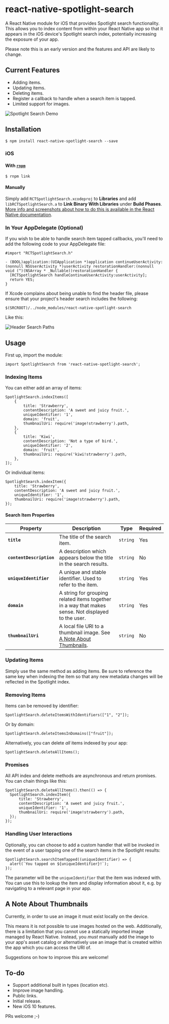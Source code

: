 # react-native-spotlight-search

A React Native module for iOS that provides Spotlight search functionality. This allows you to index content from within your React Native app so that it appears in the iOS device's Spotlight search index, potentially increasing the exposure of your app.

Please note this is an early version and the features and API are likely to change.

## Current Features

* Adding items.
* Updating items.
* Deleting items.
* Register a callback to handle when a search item is tapped.
* Limited support for images.

![Spotlight Search Demo](http://i.imgur.com/tbI3yAs.gif)

## Installation

`$ npm install react-native-spotlight-search --save`

### iOS

#### With [`rnpm`](https://github.com/rnpm/rnpm)

`$ rnpm link`

#### Manually

Simply add `RCTSpotlightSearch.xcodeproj` to **Libraries** and add `libRCTSpotlightSearch.a` to **Link Binary With Libraries** under **Build Phases**. [More info and screenshots about how to do this is available in the React Native documentation](http://facebook.github.io/react-native/docs/linking-libraries-ios.html#content).

### In Your AppDelegate (Optional)

If you wish to be able to handle search item tapped callbacks, you'll need to add the following code to your AppDelegate file:

```
#import "RCTSpotlightSearch.h"

- (BOOL)application:(UIApplication *)application continueUserActivity:(nonnull NSUserActivity *)userActivity restorationHandler:(nonnull void (^)(NSArray * _Nullable))restorationHandler {
  [RCTSpotlightSearch handleContinueUserActivity:userActivity];
  return YES;
}
```

If Xcode complains about being unable to find the header file, please ensure that your project's header search includes the following:

`$(SRCROOT)/../node_modules/react-native-spotlight-search`

Like this:

![Header Search Paths](http://i.imgur.com/r69EMcQ.png)

## Usage

First up, import the module:

```import SpotlightSearch from 'react-native-spotlight-search';```

### Indexing Items

You can either add an array of items:

```
SpotlightSearch.indexItems([
    {
        title: 'Strawberry',
        contentDescription: 'A sweet and juicy fruit.',
        uniqueIdentifier: '1',
        domain: 'fruit',
        thumbnailUri: require('image!strawberry').path,
    },
    {
        title: 'Kiwi',
        contentDescription: 'Not a type of bird.',
        uniqueIdentifier: '2',
        domain: 'fruit',
        thumbnailUri: require('kiwi!strawberry').path,
    },
]);
```

Or individual items:

```
SpotlightSearch.indexItem({
    title: 'Strawberry',
    contentDescription: 'A sweet and juicy fruit.',
    uniqueIdentifier: '1',
    thumbnailUri: require('image!strawberry').path,
});
```

#### Search Item Properties

| Property | Description | Type | Required |
|---|----|---|---|
|**`title`**|The title of the search item.|`string`|Yes|
|**`contentDescription`**|A description which appears below the title in the search results.|`string`|No|
|**`uniqueIdentifier`**|A unique and stable identifier. Used to refer to the item. |`string`|Yes|
|**`domain`**|A string for grouping related items together in a way that makes sense. Not displayed to the user. |`string`|Yes|
|**`thumbnailUri`**|A local file URI to a thumbnail image. See [A Note About Thumbnails](#a-note-about-thumbnails).|`string`|No|

### Updating Items

Simply use the same method as adding items. Be sure to reference the same key when indexing the item so that any new metadata changes will be reflected in the Spotlight index.

### Removing Items

Items can be removed by identifier:

```
SpotlightSearch.deleteItemsWithIdentifiers(["1", "2"]);
```

Or by domain:

```
SpotlightSearch.deleteItemsInDomains(["fruit"]);
```

Alternatively, you can delete _all_ items indexed by your app:

```
SpotlightSearch.deleteAllItems();
```

### Promises

All API index and delete methods are asynchronous and return promises. You can chain things like this:

```
SpotlightSearch.deleteAllItems().then(() => {
  SpotlightSearch.indexItem({
      title: 'Strawberry',
      contentDescription: 'A sweet and juicy fruit.',
      uniqueIdentifier: '1',
      thumbnailUri: require('image!strawberry').path,
  });
});
```

### Handling User Interactions

Optionally, you can choose to add a custom handler that will be invoked in the event of a user tapping one of the search items in the Spotlight results:

```
SpotlightSearch.searchItemTapped((uniqueIdentifier) => {
  alert(`You tapped on ${uniqueIdentifier}!`);
});
```

The parameter will be the ```uniqueIdentifier``` that the item was indexed with. You can use this to lookup the item and display information about it, e.g. by navigating to a relevant page in your app.

## A Note About Thumbnails

Currently, in order to use an image it must exist locally on the device.

This means it is not possible to use images hosted on the web. Additionally, there is a limitation that you cannot use a statically imported image managed by React Native. Instead, you _must_ manually add the image to your app's asset catalog or alternatively use an image that is created within the app which you can access the URI of.

Suggestions on how to improve this are welcome!

## To-do

* Support additional built in types (location etc).
* Improve image handling.
* Public links.
* Initial release.
* New iOS 10 features.

PRs welcome ;-)
